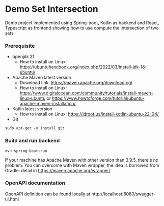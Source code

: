 # Demo Set Intersection #
Demo project implemented using Spring-boot, Kotlin as backend and React, Typescript as frontend showing how to use compute the intersection of two sets

### Prerequisite ###
- openjdk 21
	- How to install on Linux: https://ubuntuhandbook.org/index.php/2022/03/install-jdk-18-ubuntu/
- Apache Maven latest version
	- Download link: https://maven.apache.org/download.cgi
	- How to install on Linux: https://www.digitalocean.com/community/tutorials/install-maven-linux-ubuntu or https://www.howtoforge.com/tutorial/ubuntu-apache-maven-installation/
- Kotlin latest version
	- How to install on Linux: https://idroot.us/install-kotlin-ubuntu-22-04/
- Git
```shellscript
sudo apt-get -y install git
```	
### Build and run backend ###
```shellscript
mvn spring-boot:run
```
If your machine has Apache Maven with other version than 3.9.5, there's no problem. You can overcome with Maven wrapper, the idea is borrowed from Gradle: detail in https://maven.apache.org/wrapper/

### OpenAPI documentation ###
OpenAPI definition can be found locally at http://localhost:8080/swagger-ui.html

